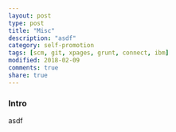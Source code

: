 ```yaml
---
layout: post
type: post
title: "Misc"
description: "asdf"
category: self-promotion
tags: [scm, git, xpages, grunt, connect, ibm]
modified: 2018-02-09
comments: true
share: true
---
```


### Intro
asdf